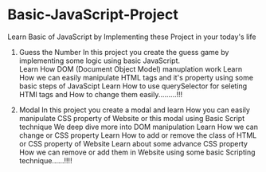 # Basic-JavaScript-Project
Learn Basic of JavaScript by Implementing these Project in your today's life

01. Guess the Number 
In this project you create the guess game by implementing some logic using basic JavaScript. <br>
Learn How DOM (Document Object Model) manuplation work 
Learn How we can easily manipulate HTML tags and it's property using some basic steps of JavaScipt
Learn How to use querySelector for seleting HTMl tags and How to change them easily.........!!!


02. Modal 
In this project you create a modal and learn How you can easily manipulate CSS property of Website or this modal using Basic Script technique
We deep dive more into DOM manipulation
Learn How we can change or CSS property
Learn How to add or remove the class of HTML or CSS property of Website
Learn about some advance CSS property How we can remove or add them in Website using some basic Scripting technique......!!!!
